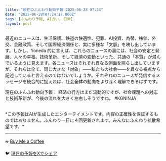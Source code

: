 ```yaml
---
title: "現在のふんわり動向予報 2025-06-28 07:24"
date: "2025-06-28T07:24:17.000Z"
tags: [ふんわり予報, AI占い, 日常]
layout: post
---
```


最近のニュースは、生活保護、鉄道の快適性、犯罪、AI投資、為替、株価、外交、金融政策、そして国際経済関係と、実に多様な「文脈」を映し出しています。しかし、Yoneda 的に言えば、これらのニュースの裏には、社会の安定と発展、人々の幸福、技術革新、そして経済の変動といった、共通の「本質」が潜んでいるように見えます。各ニュースはそれぞれ異なる側面を照らし出していますが、それらは全て、同じ大きな「対象」——私たちの社会——を異なる視点から記述していると言えるのではないでしょうか。それぞれのニュースが発信するメッセージを統合的に捉えれば、社会全体の動向をより深く理解できるはずです。


現在のふんふわ動向予報：
経済の行方はまだ流動的ですが、社会課題への対応と技術革新が、今後の流れを大きく左右しそうですね。 #KGNINJA

<br>
*この予報はAIが生成したエンターテイメントです。内容の正確性を保証するものではありません。ふんわり一日に４回更新されます。みんなにふんわり拡散希望です。*

---
☕️ [Buy Me a Coffee](https://www.buymeacoffee.com/kgninja)

🐦 [現在の予報をXでシェア](https://twitter.com/intent/tweet?text=%E7%8F%BE%E5%9C%A8%E3%81%AE%E3%81%B5%E3%82%93%E3%82%8F%E3%82%8A%E4%BA%88%E5%A0%B1%3A%20%E3%80%8C%E6%9C%80%E8%BF%91%E3%81%AE%E3%83%8B%E3%83%A5%E3%83%BC%E3%82%B9%E3%81%AF%E3%80%81%E7%94%9F%E6%B4%BB%E4%BF%9D%E8%AD%B7%E3%80%81%E9%89%84%E9%81%93%E3%81%AE%E5%BF%AB%E9%81%A9%E6%80%A7%E3%80%81%E7%8A%AF%E7%BD%AA%E3%80%81AI%E6%8A%95%E8%B3%87%E3%80%81%E7%82%BA%E6%9B%BF%E3%80%81%E6%A0%AA%E4%BE%A1%E3%80%81%E5%A4%96%E4%BA%A4%E3%80%81%E9%87%91%E8%9E%8D%E6%94%BF%E7%AD%96%E3%80%81%E3%81%9D%E3%81%97%E3%81%A6%E5%9B%BD%E9%9A%9B%E7%B5%8C%E6%B8%88%E9%96%A2%E4%BF%82%E3%81%A8%E3%80%81%E5%AE%9F%E3%81%AB%E5%A4%9A%E6%A7%98%E3%81%AA%E3%80%8C%E6%96%87%E8%84%88%E3%80%8D%E3%82%92%E6%98%A0%E3%81%97%E5%87%BA%E3%81%97%E3%81%A6%E3%81%84%E3%81%BE%E3%81%99%E3%80%82%E3%80%8D%23KGNINJA%20%E7%B6%9A%E3%81%8D%E3%81%AF%E3%83%96%E3%83%AD%E3%82%B0%E3%81%A7%EF%BC%81%F0%9F%91%87&url=https%3A%2F%2Fkg-ninja.github.io%2FFunwariyoso%2F)
